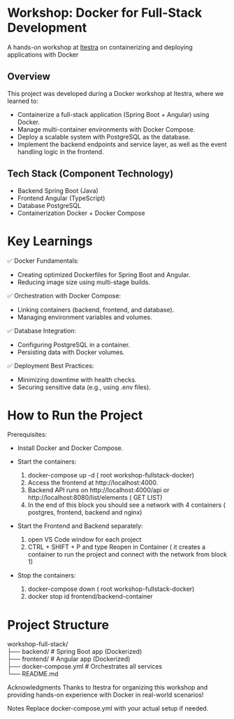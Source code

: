 # Workshop: Docker for Full-Stack Development
A hands-on workshop at [Itestra](itestra.com) on containerizing and deploying applications with Docker

## Overview
This project was developed during a Docker workshop at Itestra, where we learned to:

- Containerize a full-stack application (Spring Boot + Angular) using Docker.
- Manage multi-container environments with Docker Compose.
- Deploy a scalable system with PostgreSQL as the database.
- Implement the backend endpoints and service layer, as well as the event handling logic in the frontend.

## Tech Stack (Component	Technology)
- Backend	Spring Boot (Java)
- Frontend	Angular (TypeScript)
- Database	PostgreSQL
- Containerization	Docker + Docker Compose
  
# Key Learnings
✅ Docker Fundamentals:
- Creating optimized Dockerfiles for Spring Boot and Angular.
- Reducing image size using multi-stage builds.

✅ Orchestration with Docker Compose:
- Linking containers (backend, frontend, and database).
- Managing environment variables and volumes.

✅ Database Integration:
- Configuring PostgreSQL in a container.
- Persisting data with Docker volumes.

✅ Deployment Best Practices:
- Minimizing downtime with health checks.
- Securing sensitive data (e.g., using .env files).

# How to Run the Project
Prerequisites:
- Install Docker and Docker Compose.
- Start the containers:
    1. docker-compose up -d ( root workshop-fullstack-docker)
    2. Access the frontend at http://localhost:4000.
    3. Backend API runs on http://localhost:4000/api or http://localhost:8080/list/elements ( GET LIST)
    4. In the end of this block you should see a network with 4 containers ( postgres, frontend, backend and nginx)
- Start the Frontend and Backend separately:
    1. open VS Code window for each project
    2. CTRL + SHIFT + P and type Reopen in Container ( it creates a container to run the project and connect with the network from block 1)

- Stop the containers:
    1. docker-compose down ( root workshop-fullstack-docker)
    2. docker stop id frontend/backend-container

# Project Structure
workshop-full-stack/  
├── backend/           # Spring Boot app (Dockerized)  
├── frontend/          # Angular app (Dockerized)  
├── docker-compose.yml # Orchestrates all services  
└── README.md  

Acknowledgments
Thanks to Itestra for organizing this workshop and providing hands-on experience with Docker in real-world scenarios!

Notes
Replace docker-compose.yml with your actual setup if needed.



